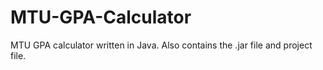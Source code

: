 # MTU-GPA-Calculator
MTU GPA calculator written in Java. Also contains the .jar file and project file.
